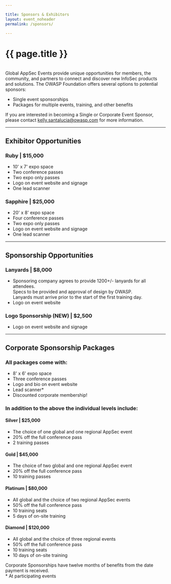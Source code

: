 ```yaml
---

title: Sponsors & Exhibitors
layout: event_noheader
permalink: /sponsors/

---
```


# {{ page.title }}
<br>
Global AppSec Events provide unique opportunities for members, the community, and partners to connect and discover new InfoSec products and solutions. The OWASP Foundation offers several options to potential sponsors:

* Single event sponsorships
* Packages for multiple events, training, and other benefits

If you are interested in becoming a Single or Corporate Event Sponsor, please contact 
[kelly.santalucia@owasp.com](mailto:kelly.santalucia@owasp.com?subject=Sponsorship%20Interest) for more information.

----

## Exhibitor Opportunities

### Ruby | $15,000
* 10' x 7' expo space
* Two conference passes
* Two expo only passes
* Logo on event website and signage
* One lead scanner

### Sapphire | $25,000
* 20' x 8' expo space
* Four conference passes
* Two expo only passes
* Logo on event website and signage
* One lead scanner

----

## Sponsorship Opportunities

### Lanyards | $8,000
* Sponsoring company agrees to provide 1200+/- lanyards for all attendees. <br> Specs to be provided and approval of design by OWASP. <br>  Lanyards must arrive prior to the start of the first training day.
* Logo on event website

### Logo Sponsorship (**NEW**) | $2,500
* Logo on event website and signage

----

## Corporate Sponsorship Packages

### All packages come with:
* 8' x 6' expo space
* Three conference passes
* Logo and bio on event website
* Lead scanner*
* Discounted corporate membership!

### In addition to the above the individual levels include:
#### Silver | $25,000
* The choice of one global and one regional AppSec event
* 20% off the full conference pass
* 2 training passes

#### Gold | $45,000
* The choice of two global and one regional AppSec event
* 20% off the full conference pass
* 10 training passes

#### Platinum | $80,000
* All global and the choice of two regional AppSec events
* 50% off the full conference pass
* 10 training seats
* 5 days of on-site training

#### Diamond | $120,000
* All global and the choice of three regional events
* 50% off the full conference pass
* 10 training seats
* 10 days of on-site training


Corporate Sponsorships have twelve months of benefits from the date payment is received.  
    * At participating events